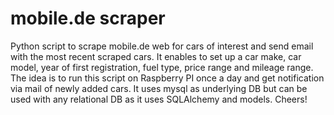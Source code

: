 # mobile.de scraper
Python script to scrape mobile.de web for cars of interest and send email with the most recent scraped cars. It enables to set up a car make, car model,
year of first registration, fuel type, price range and mileage range. The idea is to run this script on Raspberry PI once a day and get notification via 
mail of newly added cars. It uses mysql as underlying DB but can be used with any relational DB as it uses SQLAlchemy and models. Cheers!


